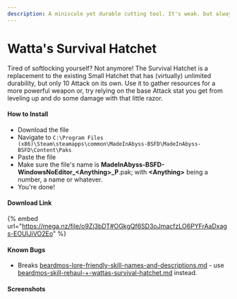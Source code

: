 ```yaml
---
description: A miniscule yet durable cutting tool. It's weak. but always available.
---
```


# Watta's Survival Hatchet

Tired of softlocking yourself? Not anymore! The Survival Hatchet is a replacement to the existing Small Hatchet that has (virtually) unlimited durability, but only 10 Attack on its own. Use it to gather resources for a more powerful weapon or, try relying on the base Attack stat you get from leveling up and do some damage with that little razor.

#### How to Install

* Download the file
* Navigate to `C:\Program Files (x86)\Steam\steamapps\common\MadeInAbyss-BSFD\MadeInAbyss-BSFD\Content\Paks`
* Paste the file
* Make sure the file's name is **MadeInAbyss-BSFD-WindowsNoEditor\_\<Anything>\_P**.pak; with **\<Anything>** being a number, a name or whatever.
* You're done!

#### Download Link

{% embed url="https://mega.nz/file/o9Zj3bDT#OGkgQf6SD3oJmacfzLO6PYFrAaDxags-EOUlJiVO2Eo" %}

#### Known Bugs

* Breaks [beardmos-lore-friendly-skill-names-and-descriptions.md](beardmos-lore-friendly-skill-names-and-descriptions.md "mention") - use [beardmos-skill-rehaul-+-wattas-survival-hatchet.md](beardmos-skill-rehaul-+-wattas-survival-hatchet.md "mention") instead.&#x20;

#### Screenshots

<div>

<figure><img src="https://cdn.discordapp.com/attachments/1016467827928084500/1021083909389295737/unknown.png" alt=""><figcaption></figcaption></figure>

 

<figure><img src="https://media.discordapp.net/attachments/1016467827928084500/1021083219254329425/20220918103934_1.jpg" alt=""><figcaption></figcaption></figure>

</div>
